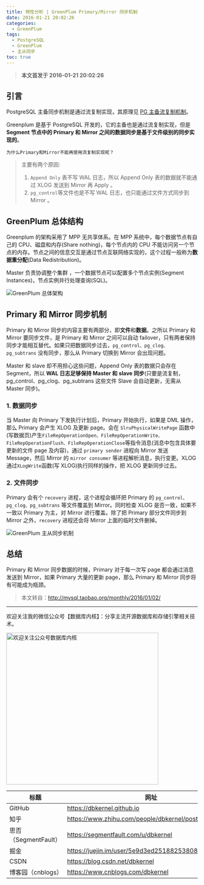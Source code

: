```yaml
---
title: 特性分析 | GreenPlum Primary/Mirror 同步机制
date: 2016-01-21 20:02:26
categories:
  - GreenPlum
tags:
  - PostgreSQL
  - GreenPlum
  - 主从同步
toc: true
---
```


<!-- more -->

> **本文首发于 2016-01-21 20:02:26**

## 引言

PostgreSQL 主备同步机制是通过流复制实现，其原理见 [PG 主备流复制机制](http://mysql.taobao.org/monthly/2015/10/04/)。

Greenplum 是基于 PostgreSQL 开发的，它的主备也是通过流复制实现，但是 **Segment 节点中的 Primary 和 Mirror 之间的数据同步是基于文件级别的同步实现的**。

`为什么Primary和Mirror不能再使用流复制实现呢？`

> 主要有两个原因:
>
> 1.  `Append Only` 表不写 WAL 日志，所以 Append Only 表的数据就不能通过 XLOG 发送到 Mirror 再 Apply 。
> 2.  `pg_control`等文件也是不写 WAL 日志，也只能通过文件方式同步到 Mirror 。

## GreenPlum 总体结构

Greenplum 的架构采用了 MPP 无共享体系。在 MPP 系统中，每个数据节点有自己的 CPU、磁盘和内存(Share nothing)，每个节点内的 CPU 不能访问另一个节点的内存。节点之间的信息交互是通过节点互联网络实现的，这个过程一般称为**数据重分配**(Data Redistribution)。

Master 负责协调整个集群 ，一个数据节点可以配置多个节点实例(Segment Instances)，节点实例并行处理查询(SQL)。

![GreenPlum 总体架构](greenplum-architecture-overview.jpg)

## Primary 和 Mirror 同步机制

Primary 和 Mirror 同步的内容主要有两部分，即**文件**和**数据**。之所以 Primary 和 Mirror 要同步文件，是 Primary 和 Mirror 之间可以自动 failover，只有两者保持同步才能相互替代。如果只把数据同步过去，`pg_control、pg_clog、pg_subtrans` 没有同步，那么从 Primary 切换到 Mirror 会出现问题。

Master 和 slave 却不用担心这些问题，Append Only 表的数据只会存在 Segment，所以 **WAL 日志足够保持 Master 和 slave 同步**(只要是流复制，pg_control、pg_clog、pg_subtrans 这些文件 Slave 会自动更新，无需从 Master 同步)。

### 1. 数据同步

当 Master 向 Primary 下发执行计划后，Primary 开始执行，如果是 DML 操作，那么 Primary 会产生 XLOG 及更新 page。会在 `SlruPhysicalWritePage` 函数中(写数据页)产生`FileRepOperationOpen、FileRepOperationWrite、FileRepOperationFlush、FileRepOperationClose`等指令消息(消息中包含具体要更新的文件 page 及内容)，通过 `primary sender` 进程向 Mirror 发送 Message，然后 Mirror 的 `mirror consumer` 等进程解析消息，执行变更。XLOG 通过`XLogWrite`函数(写 XLOG)执行同样的操作，把 XLOG 更新同步过去。

### 2. 文件同步

Primary 会有个 `recovery` 进程，这个进程会循环把 Primary 的 `pg_control、pg_clog、pg_subtrans` 等文件覆盖到 Mirror。同时检查 XLOG 是否一致，如果不一致以 Primary 为主，对 Mirror 进行覆盖。除了把 Primary 部分文件同步到 Mirror 之外，`recovery` 进程还会将 Mirror 上面的临时文件删掉。

![GreenPlum 主从同步机制](greenplum-primary-mirror-sync.jpg)

## 总结

Primary 和 Mirror 同步数据的时候，Primary 对于每一次写 page 都会通过消息发送到 Mirror，如果 Primary 大量的更新 page，那么 Primary 和 Mirror 同步将有可能成为瓶颈。

> 本文转自：http://mysql.taobao.org/monthly/2016/01/02/

---

欢迎关注我的微信公众号【数据库内核】：分享主流开源数据库和存储引擎相关技术。

<img src="https://dbkernel-1306518848.cos.ap-beijing.myqcloud.com/wechat/my-wechat-official-account.png" width="400" height="400" alt="欢迎关注公众号数据库内核" align="center"/>

| 标题                 | 网址                                                  |
| -------------------- | ----------------------------------------------------- |
| GitHub               | https://dbkernel.github.io                            |
| 知乎                 | https://www.zhihu.com/people/dbkernel/posts           |
| 思否（SegmentFault） | https://segmentfault.com/u/dbkernel                   |
| 掘金                 | https://juejin.im/user/5e9d3ed251882538083fed1f/posts |
| CSDN                 | https://blog.csdn.net/dbkernel                        |
| 博客园（cnblogs）    | https://www.cnblogs.com/dbkernel                      |
